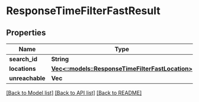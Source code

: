 # ResponseTimeFilterFastResult

## Properties
Name | Type | Description | Notes
------------ | ------------- | ------------- | -------------
**search_id** | **String** |  | 
**locations** | [**Vec<::models::ResponseTimeFilterFastLocation>**](ResponseTimeFilterFastLocation.md) |  | 
**unreachable** | **Vec<String>** |  | 

[[Back to Model list]](../README.md#documentation-for-models) [[Back to API list]](../README.md#documentation-for-api-endpoints) [[Back to README]](../README.md)


